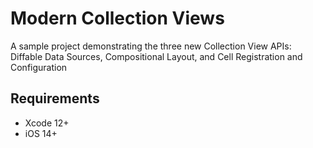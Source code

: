 # Modern Collection Views

A sample project demonstrating the three new Collection View APIs: Diffable Data Sources, Compositional Layout, and Cell Registration and Configuration

## Requirements

* Xcode 12+
* iOS 14+

